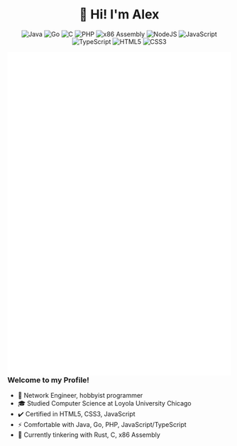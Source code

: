 <h1 align="center">👋 Hi! I'm Alex</h1>
<p align="center">
  <img alt="Java" src="https://img.shields.io/badge/-Java-black?style=flat-square&logo=java">
  <img alt="Go" src="https://img.shields.io/badge/-Go-black?style=flat-square&logo=go">
  <img alt="C" src="https://img.shields.io/badge/-C-black?style=flat-square&logo=c">
  <img alt="PHP" src="https://img.shields.io/badge/-PHP-black?style=flat-square&logo=php">
  <img alt="x86 Assembly" src="https://img.shields.io/badge/-x86 assembly-black?style=flat-square&logo=assembly">
  <img alt="NodeJS" src="https://img.shields.io/badge/-NodeJS-black?style=flat-square&logo=node.js">
  <img alt="JavaScript" src="https://img.shields.io/badge/-JavaScript-black?style=flat-square&logo=javascript">
  <img alt="TypeScript" src="https://img.shields.io/badge/-TypeScript-black?style=flat-square&logo=typescript">
  <img alt="HTML5" src="https://img.shields.io/badge/-HTML5-black?style=flat-square&logo=html5">
  <img alt="CSS3" src="https://img.shields.io/badge/-CSS3-black?style=flat-square&logo=css3">
</p>

<img align="right" src="https://github.com/alexsobiek/alexsobiek/blob/main/github-metrics.svg">

### Welcome to my Profile!
- 🛜 Network Engineer, hobbyist programmer
- 🎓 Studied Computer Science at Loyola University Chicago
- ✔️ Certified in HTML5, CSS3, JavaScript
- ⚡ Comfortable with Java, Go, PHP, JavaScript/TypeScript
- 🌱 Currently tinkering with Rust, C, x86 Assembly

